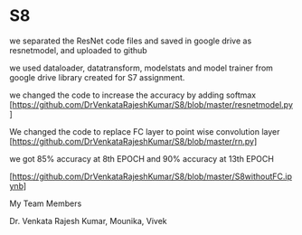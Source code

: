 # S8



we separated the ResNet code files and saved in google drive as resnetmodel, and uploaded to github

we used dataloader, datatransform, modelstats and model trainer from google drive library created for S7 assignment.

we changed the code to increase the accuracy by adding softmax [https://github.com/DrVenkataRajeshKumar/S8/blob/master/resnetmodel.py]

We changed the code to replace FC layer to point wise convolution layer [https://github.com/DrVenkataRajeshKumar/S8/blob/master/rn.py]

we got 85% accuracy at 8th EPOCH and 90% accuracy at 13th EPOCH

[https://github.com/DrVenkataRajeshKumar/S8/blob/master/S8withoutFC.ipynb]

My Team Members

Dr. Venkata Rajesh Kumar, Mounika, Vivek
